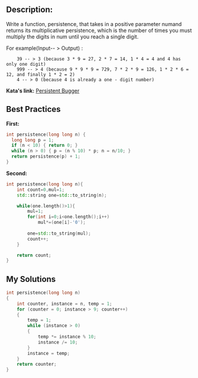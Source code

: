 ## Description:

Write a function, persistence, that takes in a positive parameter numand returns its multiplicative persistence, which is the number of times you must multiply the digits in num until you reach a single digit.

For example(Input-- > Output) :
```
	39 -- > 3 (because 3 * 9 = 27, 2 * 7 = 14, 1 * 4 = 4 and 4 has only one digit)
	999 -- > 4 (because 9 * 9 * 9 = 729, 7 * 2 * 9 = 126, 1 * 2 * 6 = 12, and finally 1 * 2 = 2)
	4 -- > 0 (because 4 is already a one - digit number)
```

**Kata's link:** [Persistent Bugger](https://www.codewars.com/kata/55bf01e5a717a0d57e0000ec/cpp)

## Best Practices

**First:**
```cpp
int persistence(long long n) {
  long long p = 1;
  if (n < 10) { return 0; } 
  while (n > 0) { p = (n % 10) * p; n = n/10; }
  return persistence(p) + 1;
}
```

**Second:**
```cpp
int persistence(long long n){
    int count=0,mul=1;
    std::string one=std::to_string(n);

    while(one.length()>1){
        mul=1;
        for(int i=0;i<one.length();i++)
            mul*=(one[i]-'0');
      
        one=std::to_string(mul);
        count++;
    }

    return count;
}
```

## My Solutions
```cpp
int persistence(long long n)
{
    int counter, instance = n, temp = 1;
    for (counter = 0; instance > 9; counter++)
    {
        temp = 1;
        while (instance > 0)
        {
            temp *= instance % 10;
            instance /= 10;
        }
        instance = temp;
    }
    return counter;
}
```